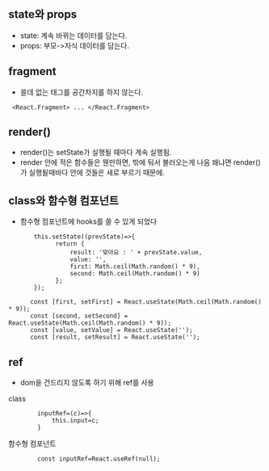 
## state와 props
- state: 계속 바뀌는 데이터를 담는다.
- props: 부모->자식 데이터를 담는다.

## fragment
- 쓸데 없는 태그를 공간차지를 하지 않는다.

```
 <React.Fragment> ... </React.Fragment>
```

## render()
- render()는 setState가 실행될 때마다 계속 실행됨.
- render 안에 적은 함수들은 웬만하면, 밖에 둬서 불러오는게 나음 왜냐면 render()가 실행될때바다 안에 것들은 새로 부르기 때문에. 

## class와 함수형 컴포넌트 
- 함수형 컴포넌트에 hooks를 쓸 수 있게 되었다
 ```
        this.setState((prevState)=>{
              return {
                  result: '맞아요 : ' + prevState.value,
                  value: '',
                  first: Math.ceil(Math.random() * 9),
                  second: Math.ceil(Math.random() * 9)
              };
        });
 ```

 ```   
       const [first, setFirst] = React.useState(Math.ceil(Math.random() * 9));
       const [second, setSecond] = React.useState(Math.ceil(Math.random() * 9));
       const [value, setValue] = React.useState('');
       const [result, setResult] = React.useState(''); 
 ```

## ref
- dom을 건드리지 않도록 하기 위해 ref를 사용

class
```
        inputRef=(c)=>{
            this.input=c;
        }
```

함수형 컴포넌트
```
        const inputRef=React.useRef(null);
```

